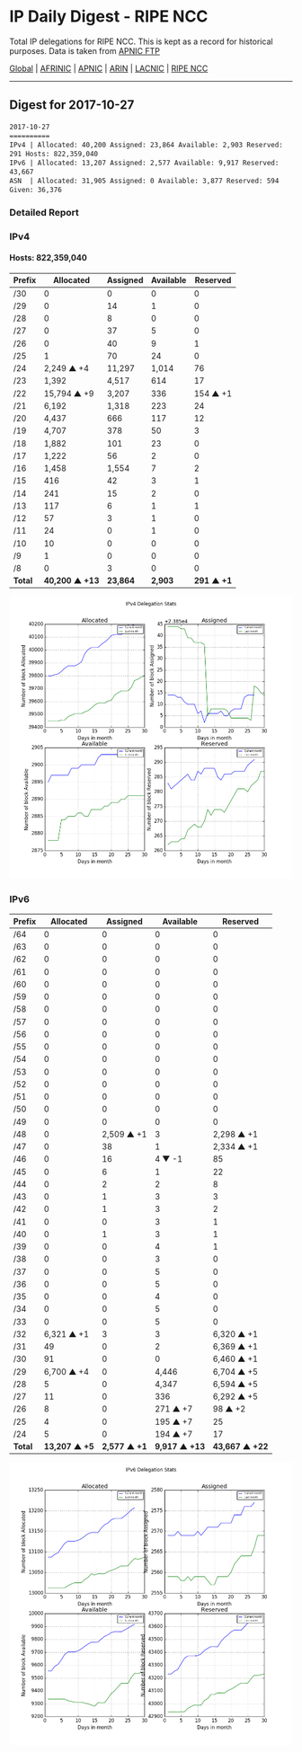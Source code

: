 # IP Daily Digest - RIPE NCC

Total IP delegations for RIPE NCC. This is kept as a record for historical purposes. Data is taken from [APNIC FTP](https://ftp.apnic.net/)

[Global](https://github.com/csmets/IP-Daily-Digest) | [AFRINIC](https://github.com/csmets/IP-Daily-Digest/tree/master/archives/AFRINIC) | [APNIC](https://github.com/csmets/IP-Daily-Digest/tree/master/archives/APNIC) | [ARIN](https://github.com/csmets/IP-Daily-Digest/tree/master/archives/ARIN) | [LACNIC](https://github.com/csmets/IP-Daily-Digest/tree/master/archives/LACNIC) | [RIPE NCC](https://github.com/csmets/IP-Daily-Digest/tree/master/archives/RIPE_NCC)

---

## Digest for 2017-10-27
```
2017-10-27
==========
IPv4 | Allocated: 40,200 Assigned: 23,864 Available: 2,903 Reserved: 291 Hosts: 822,359,040
IPv6 | Allocated: 13,207 Assigned: 2,577 Available: 9,917 Reserved: 43,667
ASN  | Allocated: 31,905 Assigned: 0 Available: 3,877 Reserved: 594 Given: 36,376
```

### Detailed Report

### IPv4

#### Hosts: **822,359,040**

| Prefix | Allocated | Assigned | Available | Reserved |
| ----- | ----- | ----- | ----- | ----- |
| /30 | 0 | 0 | 0 | 0 |
| /29 | 0 | 14 | 1 | 0 |
| /28 | 0 | 8 | 0 | 0 |
| /27 | 0 | 37 | 5 | 0 |
| /26 | 0 | 40 | 9 | 1 |
| /25 | 1 | 70 | 24 | 0 |
| /24 | 2,249 ▲ +4 | 11,297 | 1,014 | 76 |
| /23 | 1,392 | 4,517 | 614 | 17 |
| /22 | 15,794 ▲ +9 | 3,207 | 336 | 154 ▲ +1 |
| /21 | 6,192 | 1,318 | 223 | 24 |
| /20 | 4,437 | 666 | 117 | 12 |
| /19 | 4,707 | 378 | 50 | 3 |
| /18 | 1,882 | 101 | 23 | 0 |
| /17 | 1,222 | 56 | 2 | 0 |
| /16 | 1,458 | 1,554 | 7 | 2 |
| /15 | 416 | 42 | 3 | 1 |
| /14 | 241 | 15 | 2 | 0 |
| /13 | 117 | 6 | 1 | 1 |
| /12 | 57 | 3 | 1 | 0 |
| /11 | 24 | 0 | 1 | 0 |
| /10 | 10 | 0 | 0 | 0 |
| /9 | 1 | 0 | 0 | 0 |
| /8 | 0 | 3 | 0 | 0 |
| **Total** | **40,200 ▲ +13** | **23,864** | **2,903** | **291 ▲ +1** |

![ipv4-stats](ipv4-figure.png)

### IPv6

| Prefix | Allocated | Assigned | Available | Reserved |
| ----- | ----- | ----- | ----- | ----- |
| /64 | 0 | 0 | 0 | 0 |
| /63 | 0 | 0 | 0 | 0 |
| /62 | 0 | 0 | 0 | 0 |
| /61 | 0 | 0 | 0 | 0 |
| /60 | 0 | 0 | 0 | 0 |
| /59 | 0 | 0 | 0 | 0 |
| /58 | 0 | 0 | 0 | 0 |
| /57 | 0 | 0 | 0 | 0 |
| /56 | 0 | 0 | 0 | 0 |
| /55 | 0 | 0 | 0 | 0 |
| /54 | 0 | 0 | 0 | 0 |
| /53 | 0 | 0 | 0 | 0 |
| /52 | 0 | 0 | 0 | 0 |
| /51 | 0 | 0 | 0 | 0 |
| /50 | 0 | 0 | 0 | 0 |
| /49 | 0 | 0 | 0 | 0 |
| /48 | 0 | 2,509 ▲ +1 | 3 | 2,298 ▲ +1 |
| /47 | 0 | 38 | 1 | 2,334 ▲ +1 |
| /46 | 0 | 16 | 4 ▼ -1 | 85 |
| /45 | 0 | 6 | 1 | 22 |
| /44 | 0 | 2 | 2 | 8 |
| /43 | 0 | 1 | 3 | 3 |
| /42 | 0 | 1 | 3 | 2 |
| /41 | 0 | 0 | 3 | 1 |
| /40 | 0 | 1 | 3 | 1 |
| /39 | 0 | 0 | 4 | 1 |
| /38 | 0 | 0 | 3 | 0 |
| /37 | 0 | 0 | 5 | 0 |
| /36 | 0 | 0 | 5 | 0 |
| /35 | 0 | 0 | 4 | 0 |
| /34 | 0 | 0 | 5 | 0 |
| /33 | 0 | 0 | 5 | 0 |
| /32 | 6,321 ▲ +1 | 3 | 3 | 6,320 ▲ +1 |
| /31 | 49 | 0 | 2 | 6,369 ▲ +1 |
| /30 | 91 | 0 | 0 | 6,460 ▲ +1 |
| /29 | 6,700 ▲ +4 | 0 | 4,446 | 6,704 ▲ +5 |
| /28 | 5 | 0 | 4,347 | 6,594 ▲ +5 |
| /27 | 11 | 0 | 336 | 6,292 ▲ +5 |
| /26 | 8 | 0 | 271 ▲ +7 | 98 ▲ +2 |
| /25 | 4 | 0 | 195 ▲ +7 | 25 |
| /24 | 5 | 0 | 194 ▲ +7 | 17 |
| **Total** | **13,207 ▲ +5** | **2,577 ▲ +1** | **9,917 ▲ +13** | **43,667 ▲ +22** |

![ipv6-stats](ipv6-figure.png)